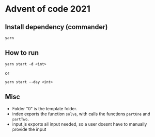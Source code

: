 # Advent of code 2021

## Install dependency (commander)

`yarn`

## How to run

`yarn start -d <int>`

or

`yarn start --day <int>`

## Misc

- Folder "0" is the template folder.
- index exports the function `solve`, with calls the functions `partOne` and `partTwo`.
- input.js exports all input needed, so a user doesnt have to manually provide the input
